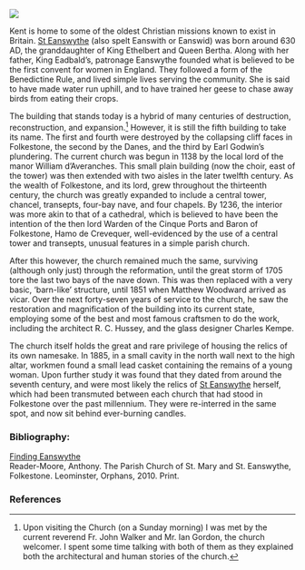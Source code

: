 <a href="https://www.kent-maps.online"><img src="https://kent-map.github.io/mdpress/juncture/ve-button.png"></a>
<param ve-config title="St. Mary and St Eanswythe, Folkestone" author="Andrew Vincent" layout="vtl" banner="https://raw.githubusercontent.com/kent-map/images/main/banners/19c.jpg">

<param ve-entity eid="Q375314" aliases="Folkestone">
<param ve-entity eid="Q26314321" aliases="The Leas">

Kent is home to some of the oldest Christian missions known to exist in Britain. [St Eanswythe](https://findingeanswythe.uk/) (also spelt Eanswith or Eanswid) was born around 630 AD, the granddaughter of King Ethelbert and Queen Bertha. Along with her father, King Eadbald’s, patronage Eanswythe founded what is believed to be the first convent for women in England. They followed a form of the Benedictine Rule, and lived simple lives serving the community. She is said to have made water run uphill, and to have trained her geese to chase away birds from eating their crops. 
<param ve-image url="https://stor.artstor.org/stor/893f1386-bfc5-4d0e-b562-540f038d2db1" label="The mural depicting St Eanswythe which was painted onto the south wall of the south chancel chapel. She is said to have died in her early twenties." attribution="Andrew Vincent">

The building that stands today is a hybrid of many centuries of destruction, reconstruction, and expansion.[^ref1]  However, it is still the fifth building to take its name. The first and fourth were destroyed by the collapsing cliff faces in Folkestone, the second by the Danes, and the third by Earl Godwin’s plundering. The current church was begun in 1138 by the local lord of the manor William d’Averanches. This small plain building (now the choir, east of the tower) was then extended with two aisles in the later twelfth century. As the wealth of Folkestone, and its lord, grew throughout the thirteenth century, the church was greatly expanded to include a central tower, chancel, transepts, four-bay nave, and four chapels. By 1236, the interior was more akin to that of a cathedral, which is believed to have been the intention of the then lord Warden of the Cinque Ports and Baron of Folkestone, Hamo de Crevequer, well-evidenced by the use of a central tower and transepts, unusual features in a simple parish church. 
<param ve-image url="https://stor.artstor.org/stor/35bc9f9f-8fd4-4164-8042-c0ddbae953b1" label="The view of the church from the north east, showing the Victorian renovation of the nave and aisles." attribution="Andrew Vincent">

After this however, the church remained much the same, surviving (although only just) through the reformation, until the great storm of 1705 tore the last two bays of the nave down. This was then replaced with a very basic, ‘barn-like’ structure, until 1851 when Matthew Woodward arrived as vicar. Over the next forty-seven years of service to the church, he saw the restoration and magnification of the building into its current state, employing some of the best and most famous craftsmen to do the work, including the architect R. C. Hussey, and the glass designer Charles Kempe. 
<param ve-image url="https://stor.artstor.org/stor/28b8ffc8-41e6-4ee0-9670-b325efef6860" label="The view of the church interior looking west from under the central tower down into the large nave and aisles." attribution="Andrew Vincent">
 
The church itself holds the great and rare privilege of housing the relics of its own namesake. In 1885, in a small cavity in the north wall next to the high altar, workmen found a small lead casket containing the remains of a young woman. Upon further study it was found that they dated from around the seventh century, and were most likely the relics of [St Eanswythe](https://findingeanswythe.uk/) herself, which had been transmuted between each church that had stood in Folkestone over the past millennium. They were re-interred in the same spot, and now sit behind ever-burning candles.
<param ve-image url="https://stor.artstor.org/stor/6962033a-cf74-425e-b4a9-bb9964c7cea0" label="The view of the high alter surrounded by beautifully carved marble which was added during Matthew Woodward’s restorations. In the bottom left-hand corner you can see two candles and a small portrait. These stand next to the reliquary of St Eanswythe." attribution="Andrew Vincent">

### Bibliography:

[Finding Eanswythe](https://findingeanswythe.uk/)    
Reader-Moore, Anthony. The Parish Church of St. Mary and St. Eanswythe, Folkestone. Leominster, Orphans, 2010. Print.  

### References

[^ref1]: Upon visiting the Church (on a Sunday morning) I was met by the current reverend Fr. John Walker and Mr. Ian Gordon, the church welcomer. I spent some time talking with both of them as they explained both the architectural and human stories of the church.
